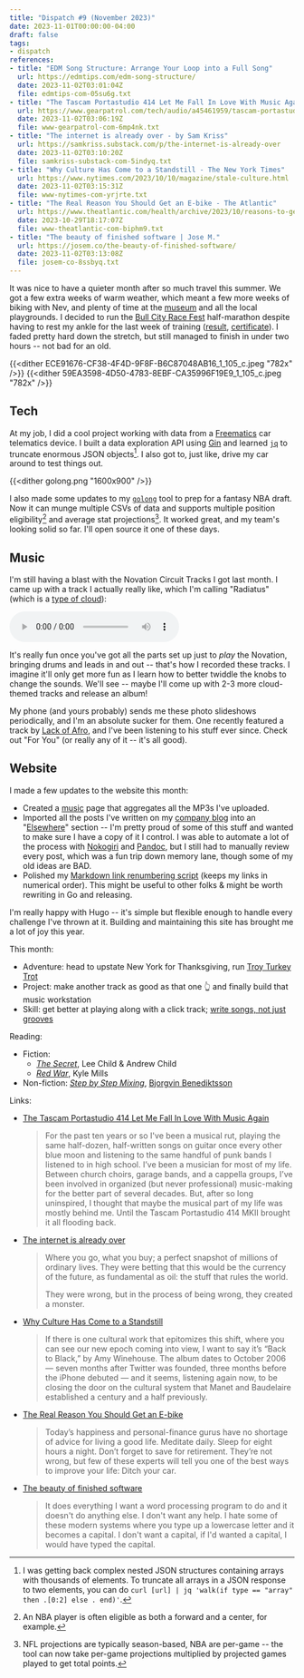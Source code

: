 ```yaml
---
title: "Dispatch #9 (November 2023)"
date: 2023-11-01T00:00:00-04:00
draft: false
tags:
- dispatch
references:
- title: "EDM Song Structure: Arrange Your Loop into a Full Song"
  url: https://edmtips.com/edm-song-structure/
  date: 2023-11-02T03:01:04Z
  file: edmtips-com-05su6g.txt
- title: "The Tascam Portastudio 414 Let Me Fall In Love With Music Again"
  url: https://www.gearpatrol.com/tech/audio/a45461959/tascam-portastudio-414-mkii/
  date: 2023-11-02T03:06:19Z
  file: www-gearpatrol-com-6mp4nk.txt
- title: "The internet is already over - by Sam Kriss"
  url: https://samkriss.substack.com/p/the-internet-is-already-over
  date: 2023-11-02T03:10:20Z
  file: samkriss-substack-com-5indyq.txt
- title: "Why Culture Has Come to a Standstill - The New York Times"
  url: https://www.nytimes.com/2023/10/10/magazine/stale-culture.html
  date: 2023-11-02T03:15:31Z
  file: www-nytimes-com-yrjrte.txt
- title: "The Real Reason You Should Get an E-bike - The Atlantic"
  url: https://www.theatlantic.com/health/archive/2023/10/reasons-to-get-e-bike-emissions-climate-change-benefits/675716/
  date: 2023-10-29T18:17:07Z
  file: www-theatlantic-com-biphm9.txt
- title: "The beauty of finished software | Jose M."
  url: https://josem.co/the-beauty-of-finished-software/
  date: 2023-11-02T03:13:08Z
  file: josem-co-8ssbyq.txt
---
```


It was nice to have a quieter month after so much travel this summer. We got a few extra weeks of warm weather, which meant a few more weeks of biking with Nev, and plenty of time at the [museum][1] and all the local playgrounds. I decided to run the [Bull City Race Fest][2] half-marathon despite having to rest my ankle for the last week of training ([result][3], [certificate][4]). I faded pretty hard down the stretch, but still managed to finish in under two hours -- not bad for an old.

[1]: https://www.lifeandscience.org/
[2]: https://capstoneraces.com/bull-city-race-fest/
[3]: /journal/dispatch-9-november-2023/bcrf-result.pdf
[4]: /journal/dispatch-9-november-2023/bcrf-cert.png

<!--more-->

{{<dither ECE91676-CF38-4F4D-9F8F-B6C87048AB16_1_105_c.jpeg "782x" />}}
{{<dither 59EA3598-4D50-4783-8EBF-CA35996F19E9_1_105_c.jpeg "782x" />}}

## Tech

At my job, I did a cool project working with data from a [Freematics][5] car telematics device. I built a data exploration API using [Gin][6] and learned [`jq`][7] to truncate enormous JSON objects[^1]. I also got to, just like, drive my car around to test things out.

{{<dither golong.png "1600x900" />}}

I also made some updates to my [`golong`][8] tool to prep for a fantasy NBA draft. Now it can munge multiple CSVs of data and supports multiple position eligibility[^2] and average stat projections[^3]. It worked great, and my team's looking solid so far. I'll open source it one of these days.

[5]: https://freematics.com/products/freematics-one/
[6]: https://gin-gonic.com/
[7]: https://github.com/jqlang/jq
[8]: /journal/dispatch-7-september-2023/

## Music

I'm still having a blast with the Novation Circuit Tracks I got last month. I came up with a track I actually really like, which I'm calling "Radiatus" (which is a [type of cloud][9]):

<audio controls src="/journal/dispatch-9-november-2023/Radiatus.mp3"></audio>

[9]: https://cloudatlas.wmo.int/en/clouds-varieties-radiatus.html

It's really fun once you've got all the parts set up just to _play_ the Novation, bringing drums and leads in and out -- that's how I recorded these tracks. I imagine it'll only get more fun as I learn how to better twiddle the knobs to change the sounds. We'll see -- maybe I'll come up with 2-3 more cloud-themed tracks and release an album!

My phone (and yours probably) sends me these photo slideshows periodically, and I'm an absolute sucker for them. One recently featured a track by [Lack of Afro][10], and I've been listening to his stuff ever since. Check out "For You" (or really any of it -- it's all good).

[10]: https://lackofafro.com/

## Website

I made a few updates to the website this month:

* Created a [music][11] page that aggregates all the MP3s I've uploaded.
* Imported all the posts I've written on my [company blog][12] into an "[Elsewhere][13]" section -- I'm pretty proud of some of this stuff and wanted to make sure I have a copy of it I control. I was able to automate a lot of the process with [Nokogiri][14] and [Pandoc][15], but I still had to manually review every post, which was a fun trip down memory lane, though some of my old ideas are BAD.
* Polished my [Markdown link renumbering script][16] (keeps my links in numerical order). This might be useful to other folks & might be worth rewriting in Go and releasing.

[11]: /music
[12]: https://www.viget.com/articles
[13]: /elsewhere
[14]: https://nokogiri.org/
[15]: /elsewhere/pandoc-a-tool-i-use-and-like/
[16]: https://github.com/dce/davideisinger.com/blob/e1d0590025fd8636c378748491fe11a0ba00b1ff/bin/renumber

I'm really happy with Hugo -- it's simple but flexible enough to handle every challenge I've thrown at it. Building and maintaining this site has brought me a lot of joy this year.

This month:

* Adventure: head to upstate New York for Thanksgiving, run [Troy Turkey Trot][17]
* Project: make another track as good as that one 👆 and finally build that music workstation
* Skill: get better at playing along with a click track; [write songs, not just grooves][18]

[17]: https://troyturkeytrot.com/
[18]: https://edmtips.com/edm-song-structure/

Reading:

* Fiction: 
  * [_The Secret_][19], Lee Child & Andrew Child
  * [_Red War_][20], Kyle Mills
* Non-fiction: [_Step by Step Mixing_][21], [Bjorgvin Benediktsson][22]

[19]: https://www.penguinrandomhouse.com/books/635346/the-secret-by-lee-child-and-andrew-child/
[20]: https://www.vinceflynn.com/mitch-rapp-17
[21]: https://bookshop.org/p/books/step-by-step-mixing-how-to-create-great-mixes-using-only-5-plug-ins-bjorgvin-benediktsson/9946155?ean=9781733688802
[22]: https://www.stepbystepmixing.com/

Links:

* [The Tascam Portastudio 414 Let Me Fall In Love With Music Again][23]

  > For the past ten years or so I've been a musical rut, playing the same half-dozen, half-written songs on guitar once every other blue moon and listening to the same handful of punk bands I listened to in high school. I’ve been a musician for most of my life. Between church choirs, garage bands, and a cappella groups, I’ve been involved in organized (but never professional) music-making for the better part of several decades. But, after so long uninspired, I thought that maybe the musical part of my life was mostly behind me. Until the Tascam Portastudio 414 MKII brought it all flooding back.

* [The internet is already over][24]

  > Where you go, what you buy; a perfect snapshot of millions of ordinary lives. They were betting that this would be the currency of the future, as fundamental as oil: the stuff that rules the world.
  >
  > They were wrong, but in the process of being wrong, they created a monster.

* [Why Culture Has Come to a Standstill][25]

  > If there is one cultural work that epitomizes this shift, where you can see our new epoch coming into view, I want to say it’s “Back to Black,” by Amy Winehouse. The album dates to October 2006 — seven months after Twitter was founded, three months before the iPhone debuted — and it seems, listening again now, to be closing the door on the cultural system that Manet and Baudelaire established a century and a half previously.

* [The Real Reason You Should Get an E-bike][26]

  > Today’s happiness and personal-finance gurus have no shortage of advice for living a good life. Meditate daily. Sleep for eight hours a night. Don’t forget to save for retirement. They’re not wrong, but few of these experts will tell you one of the best ways to improve your life: Ditch your car.

* [The beauty of finished software][27]

  > It does everything I want a word processing program to do and it doesn't do anything else. I don't want any help. I hate some of these modern systems where you type up a lowercase letter and it becomes a capital. I don't want a capital, if I'd wanted a capital, I would have typed the capital.

[23]: https://www.gearpatrol.com/tech/audio/a45461959/tascam-portastudio-414-mkii/
[24]: https://samkriss.substack.com/p/the-internet-is-already-over
[25]: https://www.nytimes.com/2023/10/10/magazine/stale-culture.html
[26]: https://www.theatlantic.com/health/archive/2023/10/reasons-to-get-e-bike-emissions-climate-change-benefits/675716/
[27]: https://josem.co/the-beauty-of-finished-software/

[^1]: I was getting back complex nested JSON structures containing arrays with thousands of elements. To truncate all arrays in a JSON response to two elements, you can do `curl [url] | jq 'walk(if type == "array" then .[0:2] else . end)'`.
[^2]: An NBA player is often eligible as both a forward and a center, for example.
[^3]: NFL projections are typically season-based, NBA are per-game -- the tool can now take per-game projections multiplied by projected games played to get total points.
